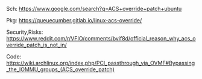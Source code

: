 Sch:
https://www.google.com/search?q=ACS+override+patch+ubuntu

Pkg:
https://queuecumber.gitlab.io/linux-acs-override/

Security,Risks:
https://www.reddit.com/r/VFIO/comments/bvif8d/official_reason_why_acs_override_patch_is_not_in/

Code:
https://wiki.archlinux.org/index.php/PCI_passthrough_via_OVMF#Bypassing_the_IOMMU_groups_(ACS_override_patch)

